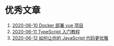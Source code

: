 <!--
 * @Description:
 * @version:
 * @Author: LMG
 * @Date: 2020-06-06 23:32:40
 * @LastEditors: LMG
 * @LastEditTime: 2020-06-12 11:04:06
-->

# 优秀文章

1. [2020-06-10 Docker 部署 vue 项目](https://juejin.im/post/5cce4b1cf265da0373719819)
2. [2020-06-11 TypeScript 入门教程](https://juejin.im/post/5edd8ad8f265da76fc45362c)
3. [2020-06-12 如何让你的 JavaScript 代码更优雅](https://juejin.im/post/5ee1f308f265da77186a77cd)
